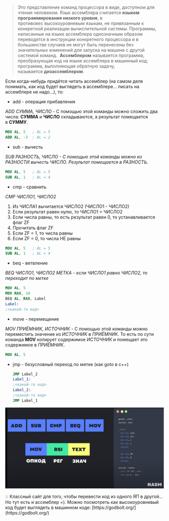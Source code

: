 > Это представление команд процессора в виде, доступном для чтения человеком. Язык ассемблера считается **языком программирования низкого уровня**, в противовес высокоуровневым языкам, не привязанным к конкретной реализации вычислительной системы. Программы, написанные на языке ассемблера однозначным образом переводятся в инструкции конкретного процессора и в большинстве случаев не могут быть перенесены без значительных изменений для запуска на машине с другой системой команд. 
> **Ассемблером** называется программа, преобразующая код на языке ассемблера в машинный код; программа, выполняющая обратную задачу, называется **дизассемблером**.

Если когда-нибудь придётся читать ассемблер (на самом деле понимать, как код будет выглядеть в ассемблере… писать на ассемблере не надо…), то:

- add - операция прибавления

*ADD СУММА, ЧИСЛО -* С помощью этой команды можно сложить два числа: **СУММА** и **ЧИСЛО** складываются, а результат помещается в **СУММУ**.

```nasm
MOV AL, 5   ; AL = 5
ADD AL, -3  ; AL = 2
```

- sub - вычесть

*SUB РАЗНОСТЬ, ЧИСЛО - С помощью этой команды можно из РАЗНОСТИ вычесть ЧИСЛО. Результат помещается в РАЗНОСТЬ.*

```nasm
MOV AL, 5   ; AL = 5
SUB AL, 1   ; AL = 4
```

- cmp - сравнить

*CMP ЧИСЛО1, ЧИСЛО2* 

1. Из ЧИСЛА1 вычитается ЧИСЛО2 (ЧИСЛО1 - ЧИСЛО2)
2. Если результат равен нулю, то ЧИСЛО1 = ЧИСЛО2
3. Если числа равны, то есть результат равен 0, то устанавливается флаг ZF
4. Прочитать флаг ZF
5. Если ZF = 1, то числа равны
6. Если ZF = 0, то числа НЕ равны

```nasm
MOV AL, 5   ; AL = 5
SUB AL, 1   ; AL = 4
```

- beq - ветвление

*BEQ ЧИСЛО1, ЧИСЛО2 МЕТКА - если ЧИСЛО1 равно ЧИСЛО2, то переходит по метке*

```nasm
MOV AL, 5
MOV RAX, 10
BEQ AL, RAX, Label
Label:
;<какой-то код>
```

- move - перемещение

*MOV ПРИЁМНИК, ИСТОЧНИК -* С помощью этой команды можно переместить значение из *ИСТОЧНИК* в *ПРИЁМНИК*. То есть по сути команда **MOV** копирует содержимое *ИСТОЧНИК* и помещает это содержимое в *ПРИЁМНИК*.

```nasm
MOV AL, 5
```

- jmp - безусловный переход по метке (как goto в с++)
    
    ```nasm
    JMP Label_2
    Label_1:
    ;<какой-то код>
    Label_2:
    ;<какой-то код>
    JMP Label_1
    ```
    

![Untitled](images-storage/Untitled.png)

<aside>
💡 Классный сайт для того, чтобы перевести код из одного ЯП в другой… Но тут есть и ассемблер =). Можно посмотреть как высокоуровневый код будет выглядеть в машинном коде:
[https://godbolt.org/](https://godbolt.org/)

</aside>